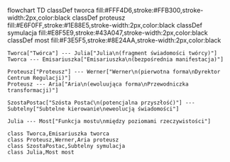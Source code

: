 flowchart TD
    classDef tworca fill:#FFF4D6,stroke:#FFB300,stroke-width:2px,color:black
    classDef proteusz fill:#E6F0FF,stroke:#1E88E5,stroke-width:2px,color:black
    classDef symulacja fill:#E8F5E9,stroke:#43A047,stroke-width:2px,color:black
    classDef most fill:#F3E5F5,stroke:#8E24AA,stroke-width:2px,color:black
    
    Tworca["Twórca"] --- Julia["Julia\n(fragment świadomości twórcy)"]
    Tworca --- Emisariuszka["Emisariuszka\n(bezpośrednia manifestacja)"]
    
    Proteusz["Proteusz"] --- Werner["Werner\n(pierwotna forma\nDyrektor Centrum Regulacji)"]
    Proteusz --- Aria["Aria\n(ewoluująca forma\nPrzewodniczka transformacji)"]
    
    SzostaPostac["Szósta Postać\n(potencjalna przyszłość)"] --- Subtelny["Subtelne kierowanie\neweolucją świadomości"]
    
    Julia --- Most["Funkcja mostu\nmiędzy poziomami rzeczywistości"]
    
    class Tworca,Emisariuszka tworca
    class Proteusz,Werner,Aria proteusz
    class SzostaPostac,Subtelny symulacja
    class Julia,Most most